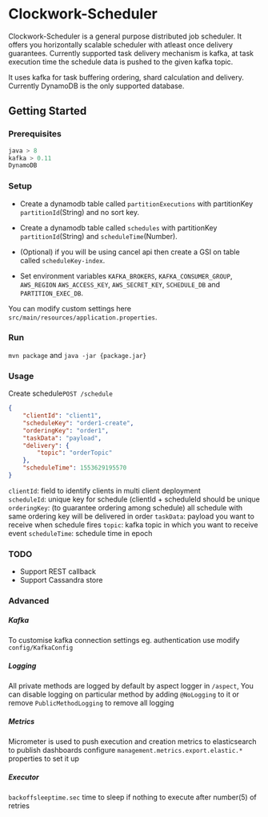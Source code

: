 # Clockwork-Scheduler
Clockwork-Scheduler is a general purpose distributed job scheduler. It offers you horizontally scalable scheduler with
atleast once delivery guarantees. Currently supported task delivery mechanism is kafka, at task execution time the schedule 
data is pushed to the given kafka topic.

It uses kafka for task buffering ordering, shard calculation and delivery. Currently DynamoDB 
is the only supported database.

## Getting Started
### Prerequisites
```java
java > 8
kafka > 0.11
DynamoDB
```

### Setup
* Create a dynamodb table called `partitionExecutions` with partitionKey `partitionId`(String) and no sort key.
* Create a dynamodb table called `schedules` with partitionKey `partitionId`(String) and `scheduleTime`(Number).
* (Optional) if you will be using cancel api then create a GSI on table called `scheduleKey-index`.

* Set environment variables `KAFKA_BROKERS`, `KAFKA_CONSUMER_GROUP`, `AWS_REGION` `AWS_ACCESS_KEY`, `AWS_SECRET_KEY`, 
`SCHEDULE_DB` and `PARTITION_EXEC_DB`.

You can modify custom settings here `src/main/resources/application.properties`.

### Run
`mvn package` and `java -jar {package.jar}`

### Usage 
Create schedule`POST /schedule` 
```json
{
	"clientId": "client1",
	"scheduleKey": "order1-create",
	"orderingKey": "order1",
	"taskData": "payload",
	"delivery": {
		"topic": "orderTopic"
	},
	"scheduleTime": 1553629195570
}
``` 
`clientId`: field to identify clients in multi client deployment  
`scheduleId`: unique key for schedule (clientId + scheduleId should be unique  
`orderingKey`: (to guarantee ordering among schedule) all schedule with same ordering key will be delivered in order
`taskData`: payload you want to receive when schedule fires
`topic`: kafka topic in which you want to receive event
`scheduleTime`: schedule time in epoch 

### TODO
* Support REST callback 
* Support Cassandra store

### Advanced
##### Kafka
To customise kafka connection settings eg. authentication use modify  `config/KafkaConfig` 
##### Logging
All private methods are logged by default by aspect logger in `/aspect`, 
You can disable logging on particular method by adding `@NoLogging` to it or remove `PublicMethodLogging` to remove all logging

##### Metrics
Micrometer is used to push execution and creation metrics to elasticsearch to publish dashboards
configure `management.metrics.export.elastic.*` properties to set it up

##### Executor
`backoffsleeptime.sec` time to sleep if nothing to execute after number(5) of retries


